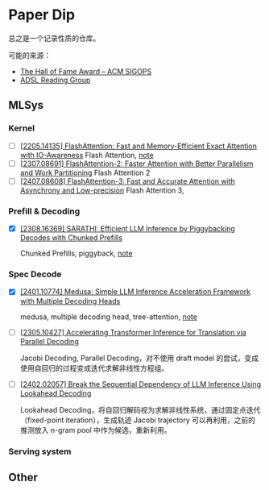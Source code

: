# Paper Dip

总之是一个记录性质的仓库。

可能的来源：

- [The Hall of Fame Award – ACM SIGOPS](https://www.sigops.org/awards/hof/)
- [ADSL Reading Group](https://adsl-rg.github.io/)

## MLSys

### Kernel

- [ ] [[2205.14135] FlashAttention: Fast and Memory-Efficient Exact Attention with IO-Awareness](https://arxiv.org/abs/2205.14135)
  Flash Attention, [note](flashattention.md)
- [ ] [[2307.08691] FlashAttention-2: Faster Attention with Better Parallelism and Work Partitioning](https://arxiv.org/abs/2307.08691)
  Flash Attention 2
- [ ] [[2407.08608] FlashAttention-3: Fast and Accurate Attention with Asynchrony and Low-precision](https://arxiv.org/abs/2407.08608)
  Flash Attention 3, 

### Prefill & Decoding

- [X] [[2308.16369] SARATHI: Efficient LLM Inference by Piggybacking Decodes with Chunked Prefills](https://arxiv.org/abs/2308.16369)

  Chunked Prefills, piggyback, [note](note/STRATHI_chunked_prefill.md)

### Spec Decode

- [X] [[2401.10774] Medusa: Simple LLM Inference Acceleration Framework with Multiple Decoding Heads](https://arxiv.org/abs/2401.10774)

  medusa, multiple decoding head, tree-attention, [note](note/Medusa.md)
- [ ] [[2305.10427] Accelerating Transformer Inference for Translation via Parallel Decoding](https://arxiv.org/abs/2305.10427)

  Jacobi Decoding, Parallel Decoding，对不使用 draft model 的尝试，变成使用自回归的过程变成迭代求解非线性方程组。
- [ ] [[2402.02057] Break the Sequential Dependency of LLM Inference Using Lookahead Decoding](https://arxiv.org/abs/2402.02057)

  Lookahead Decoding，将自回归解码视为求解非线性系统，通过固定点迭代（fixed-point iteration），生成轨迹 Jacobi trajectory 可以再利用，之前的推测放入 n-gram pool 中作为候选，重新利用。

### Serving system

## Other
